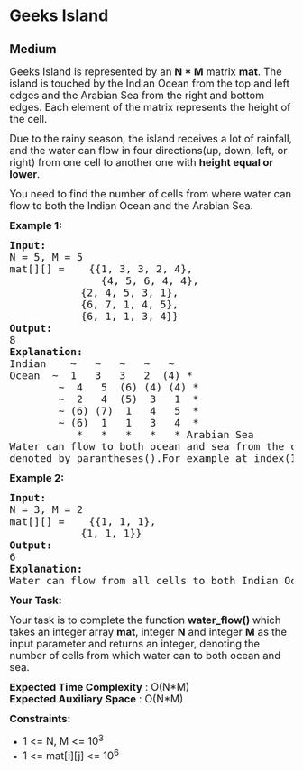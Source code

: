 # Geeks Island
## Medium
<div class="problems_problem_content__Xm_eO"><p><span style="font-size:18px">Geeks Island is represented by an&nbsp;<strong>N * M</strong>&nbsp;matrix&nbsp;<strong>mat</strong>. The island is touched by the Indian Ocean from the top and left edges and the Arabian Sea from the right and bottom edges. Each element of the matrix represents the height of the cell.</span></p>

<p><span style="font-size:18px">Due to the rainy season, the island receives a lot of rainfall, and the water can flow in four directions(up, down, left, or right) from one cell to another one with&nbsp;<strong>height equal or lower</strong>.</span></p>

<p><span style="font-size:18px">You need to find the number of cells from where water can flow to both the Indian Ocean and the Arabian Sea.</span></p>

<p><strong><span style="font-size:18px">Example 1:</span></strong></p>

<pre><span style="font-size:18px"><strong>Input:</strong></span>
<span style="font-size:18px">N = 5, M = 5</span>
<span style="font-size:18px">mat[][] =    {{1, 3, 3, 2, 4},
               </span><span style="font-size:18px">{4, 5, 6, 4, 4},</span>
               <span style="font-size:18px">{2, 4, 5, 3, 1},</span>
               <span style="font-size:18px">{6, 7, 1, 4, 5},</span>
               <span style="font-size:18px">{6, 1, 1, 3, 4}}</span>
<span style="font-size:18px"><strong>Output:</strong></span>
<span style="font-size:18px">8</span>
<span style="font-size:18px"><strong>Explanation:</strong></span>
<span style="font-size:18px">Indian    ~   ~   ~   ~   ~
Ocean  ~  1   3   3   2  (4) *
        ~  4   5  (6) (4) (4) *
        ~  2   4  (5)  3   1  *
        ~ (6) (7)  1   4   5  *
        ~ (6)  1   1   3   4  *           
&nbsp;          *   *   *   *   * Arabian Sea</span>
<span style="font-size:18px">Water can flow to both ocean and sea from the cells
denoted by parantheses().For example at index(1,2), the height of that island is 6. If a water drop falls on that island, water can flow to up direction(as 3&lt;=6) and reach to Indian Ocean. ALso, water can flow to right direction(as 6&gt;=4&gt;=4) and reach to Arabian Sea.</span></pre>

<p><strong><span style="font-size:18px">Example 2:</span></strong></p>

<pre><strong><span style="font-size:18px">Input:</span></strong>
<span style="font-size:18px">N = 3, M = 2</span>
<span style="font-size:18px">mat[][] =    {{1, 1, 1},</span>
               <span style="font-size:18px">{1, 1, 1}}</span>
<strong><span style="font-size:18px">Output:</span></strong>
<span style="font-size:18px">6 </span>
<strong><span style="font-size:18px">Explanation:</span></strong>
<span style="font-size:18px">Water can flow from all cells to both Indian Ocean and Arabian Sea as the height of all islands are same.</span></pre>

<p><strong><span style="font-size:18px">Your Task:</span></strong></p>

<p><span style="font-size:18px">Your task is to complete the function <strong>water_flow()&nbsp;</strong>which takes an integer array <strong>mat</strong>, integer <strong>N</strong> and integer <strong>M</strong>&nbsp;as the input parameter and returns an integer, denoting the number of cells from which water can to both ocean and sea.</span></p>

<p><span style="font-size:18px"><strong>Expected Time Complexity</strong> : O(</span><span style="font-size:18px">N*M</span><span style="font-size:18px">)<br>
<strong>Expected Auxiliary Space</strong> : O(N*M)</span></p>

<p><span style="font-size:18px"><strong>Constraints:</strong></span></p>

<ul>
	<li><span style="font-size:18px">1 &lt;= N, M &lt;= 10<sup>3</sup></span></li>
	<li><span style="font-size:18px">1 &lt;= mat[i][j] &lt;= 10<sup>6</sup></span></li>
</ul>
</div>